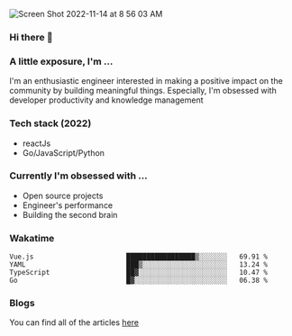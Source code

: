 ![Screen Shot 2022-11-14 at 8 56 03 AM](https://user-images.githubusercontent.com/92326584/201692679-17b02100-22a6-48b3-a1cf-b488cae8b108.png)

### Hi there 👋
### A little exposure, I'm ...
I'm an enthusiastic engineer interested in making a positive impact on the community by building meaningful things. 
Especially, I'm obsessed with developer productivity and knowledge management

### Tech stack (2022)
- reactJs
- Go/JavaScript/Python

### Currently I'm obsessed with ... 
- Open source projects
- Engineer's performance
- Building the second brain 

<!-- ### Github Stats -->
<!-- [![Anurag's GitHub stats](https://github-readme-stats.vercel.app/api?username=bitethecode&count_private=true&showing_icons=true)](https://github.com/anuraghazra/github-readme-stats) -->

### Wakatime
<!--START_SECTION:waka-->

```text
Vue.js                       █████████████████▒░░░░░░░   69.91 %
YAML                         ███▒░░░░░░░░░░░░░░░░░░░░░   13.24 %
TypeScript                   ██▓░░░░░░░░░░░░░░░░░░░░░░   10.47 %
Go                           █▓░░░░░░░░░░░░░░░░░░░░░░░   06.38 %
```

<!--END_SECTION:waka-->

### Blogs
You can find all of the articles [here](bitethecode.netlify.app)
